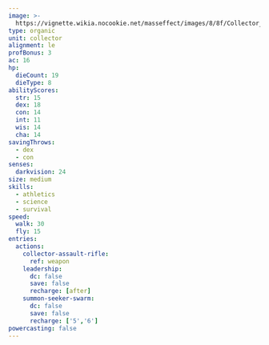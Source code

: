 ```yaml
---
image: >-
  https://vignette.wikia.nocookie.net/masseffect/images/8/8f/Collector_CapME3.jpg/revision/latest/scale-to-width-down/335?cb=20121201212047
type: organic
unit: collector
alignment: le
profBonus: 3
ac: 16
hp:
  dieCount: 19
  dieType: 8
abilityScores:
  str: 15
  dex: 18
  con: 14
  int: 11
  wis: 14
  cha: 14
savingThrows:
  - dex
  - con
senses:
  darkvision: 24
size: medium
skills:
  - athletics
  - science
  - survival
speed:
  walk: 30
  fly: 15
entries:
  actions:
    collector-assault-rifle:
      ref: weapon
    leadership:
      dc: false
      save: false
      recharge: [after]
    summon-seeker-swarm:
      dc: false
      save: false
      recharge: ['5','6']
powercasting: false
---
```

